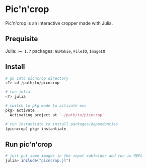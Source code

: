 # Pic'n'crop
Pic'n'crop is an interactive cropper made with Julia.

## Prequisite
Julia: `>= 1.7`
packages:  `GLMakie`, `FileIO`, `ImageIO`

## Install
```julia
# go into picncrop directory
<?> cd /path/to/picncrop

# run julia
<?> julia

# switch to pkg mode to activate env
pkg> activate .
  Activating project at `~/path/to/picncrop`

# run instantiate to install packages/dependencies
(picncrop) pkg> instantiate
```

## Run pic'n'crop
```julia
# just put some images in the input subfolder and run in REPL
julia> include("picncrop.jl")
```
 
